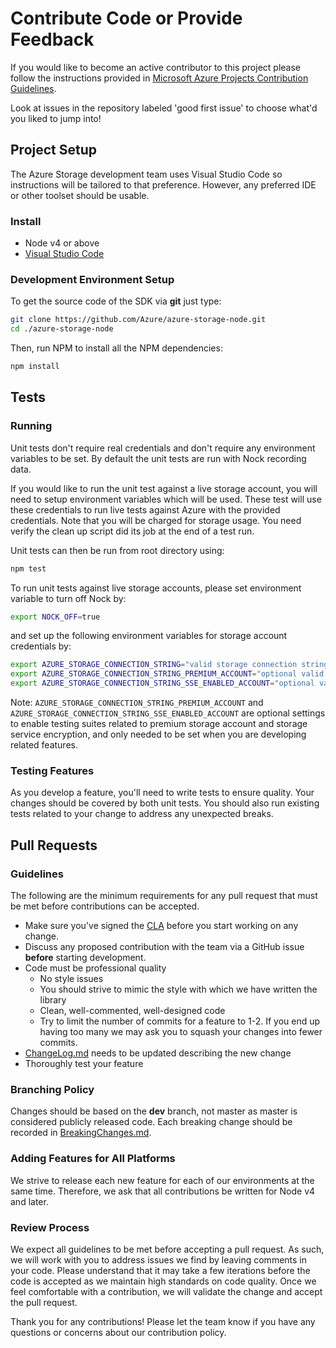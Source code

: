 # Contribute Code or Provide Feedback

If you would like to become an active contributor to this project please follow the instructions provided in [Microsoft Azure Projects Contribution Guidelines](https://azure.github.io/guidelines/).

Look at issues in the repository labeled 'good first issue' to choose what'd you liked to jump into!

## Project Setup
The Azure Storage development team uses Visual Studio Code so instructions will be tailored to that preference. However, any preferred IDE or other toolset should be usable.

### Install
* Node v4 or above
* [Visual Studio Code](https://code.visualstudio.com/)

### Development Environment Setup
To get the source code of the SDK via **git** just type:

```bash
git clone https://github.com/Azure/azure-storage-node.git
cd ./azure-storage-node
```

Then, run NPM to install all the NPM dependencies:

```bash
npm install
```

## Tests

### Running
Unit tests don't require real credentials and don't require any environment variables to be set. By default the unit tests are run with Nock recording data.

If you would like to run the unit test against a live storage account, you will need to setup environment variables which will be used. These test will use these credentials to run live tests against Azure with the provided credentials. Note that you will be charged for storage usage. You need verify the clean up script did its job at the end of a test run.

Unit tests can then be run from root directory using:

```bash
npm test
```

To run unit tests against live storage accounts, please set environment variable to turn off Nock by:

```bash
export NOCK_OFF=true
```

and set up the following environment variables for storage account credentials by:

```bash
export AZURE_STORAGE_CONNECTION_STRING="valid storage connection string"
export AZURE_STORAGE_CONNECTION_STRING_PREMIUM_ACCOUNT="optional valid storage connection string for premium storage account"
export AZURE_STORAGE_CONNECTION_STRING_SSE_ENABLED_ACCOUNT="optional valid storage connection string for storage account with storage service encryption enabled"
```

Note: `AZURE_STORAGE_CONNECTION_STRING_PREMIUM_ACCOUNT` and `AZURE_STORAGE_CONNECTION_STRING_SSE_ENABLED_ACCOUNT` are optional settings to enable testing suites related to premium storage account and storage service encryption, and only needed to be set when you are developing related features.

### Testing Features
As you develop a feature, you'll need to write tests to ensure quality. Your changes should be covered by both unit tests. You should also run existing tests related to your change to address any unexpected breaks.

## Pull Requests

### Guidelines
The following are the minimum requirements for any pull request that must be met before contributions can be accepted.
* Make sure you've signed the [CLA](https://cla.azure.com/) before you start working on any change.
* Discuss any proposed contribution with the team via a GitHub issue **before** starting development.
* Code must be professional quality
  * No style issues
  * You should strive to mimic the style with which we have written the library
  * Clean, well-commented, well-designed code
  * Try to limit the number of commits for a feature to 1-2. If you end up having too many we may ask you to squash your changes into fewer commits.
* [ChangeLog.md](ChangeLog.md) needs to be updated describing the new change
* Thoroughly test your feature

### Branching Policy
Changes should be based on the **dev** branch, not master as master is considered publicly released code. Each breaking change should be recorded in [BreakingChanges.md](BreakingChanges.md).

### Adding Features for All Platforms
We strive to release each new feature for each of our environments at the same time. Therefore, we ask that all contributions be written for Node v4 and later.

### Review Process
We expect all guidelines to be met before accepting a pull request. As such, we will work with you to address issues we find by leaving comments in your code. Please understand that it may take a few iterations before the code is accepted as we maintain high standards on code quality. Once we feel comfortable with a contribution, we will validate the change and accept the pull request.

Thank you for any contributions! Please let the team know if you have any questions or concerns about our contribution policy.
